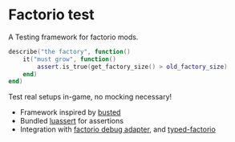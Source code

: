 # Factorio test

A Testing framework for factorio mods.

```lua
describe("the factory", function()
    it("must grow", function()
        assert.is_true(get_factory_size() > old_factory_size)
    end)
end)

```

Test real setups in-game, no mocking necessary!

- Framework inspired by [busted](https://olivinelabs.com/busted/)
- Bundled [luassert](https://github.com/Olivine-Labs/luassert) for assertions
- Integration with [factorio debug adapter](https://github.com/justarandomgeek/vscode-factoriomod-debug), and [typed-factorio](https://github.com/GlassBricks/typed-factorio)
